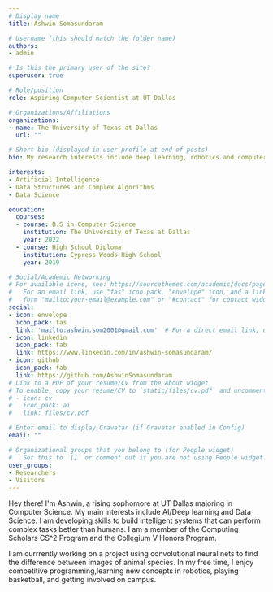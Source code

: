 ```yaml
---
# Display name
title: Ashwin Somasundaram

# Username (this should match the folder name)
authors:
- admin

# Is this the primary user of the site?
superuser: true

# Role/position
role: Aspiring Computer Scientist at UT Dallas

# Organizations/Affiliations
organizations:
- name: The University of Texas at Dallas
  url: ""

# Short bio (displayed in user profile at end of posts)
bio: My research interests include deep learning, robotics and computer vision.

interests:
- Artificial Intelligence
- Data Structures and Complex Algorithms
- Data Science

education:
  courses:
  - course: B.S in Computer Science
    institution: The University of Texas at Dallas
    year: 2022
  - course: High School Diploma
    institution: Cypress Woods High School
    year: 2019

# Social/Academic Networking
# For available icons, see: https://sourcethemes.com/academic/docs/page-builder/#icons
#   For an email link, use "fas" icon pack, "envelope" icon, and a link in the
#   form "mailto:your-email@example.com" or "#contact" for contact widget.
social:
- icon: envelope
  icon_pack: fas
  link: 'mailto:ashwin.som2001@gmail.com'  # For a direct email link, use "mailto:test@example.org".
- icon: linkedin
  icon_pack: fab
  link: https://www.linkedin.com/in/ashwin-somasundaram/
- icon: github
  icon_pack: fab
  link: https://github.com/AshwinSomasundaram
# Link to a PDF of your resume/CV from the About widget.
# To enable, copy your resume/CV to `static/files/cv.pdf` and uncomment the lines below.
# - icon: cv
#   icon_pack: ai
#   link: files/cv.pdf

# Enter email to display Gravatar (if Gravatar enabled in Config)
email: ""

# Organizational groups that you belong to (for People widget)
#   Set this to `[]` or comment out if you are not using People widget.
user_groups:
- Researchers
- Visitors
---
```


Hey there! I'm Ashwin, a rising sophomore at UT Dallas majoring in Computer Science. My main interests include AI/Deep learning and Data Science. I am developing skills to build intelligent systems that can perform complex tasks better than humans. I am a member of the Computing Scholars CS^2 Program and the Collegium V Honors Program.

I am currrently working on a project using convolutional neural nets to find the difference between images of animal species. In my free time, I enjoy competitive programming,learning new concepts in robotics, playing basketball, and getting involved on campus. 

